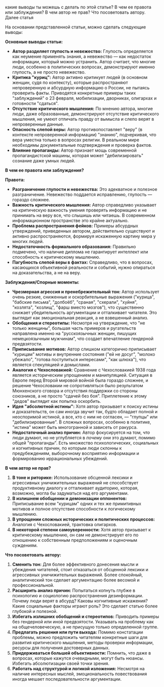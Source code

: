 какие выводы ты можешь с делать по этой статье? В чем ее правота или заблуждения? В чем автор не прав? Что посоветовать автору.
Далее статья

На основании представленной статьи, можно сделать следующие выводы:

**Основные выводы статьи:**

*   **Автор разделяет глупость и невежество:** Глупость определяется как неумение применять знания, а невежество — как недостаток информации, который можно устранить. Автор считает, что многие люди, особенно в политических вопросах, демонстрируют именно глупость, а не просто невежество.
*   **Критика "куриц":** Автор активно критикует людей (в основном женщин, судя по контексту), которые распространяют непроверенную и абсурдную информацию о России, не пытаясь проверить факты. Приводятся конкретные примеры таких "заблуждений" о 23 февраля, мобилизации, дворниках, олигархах и готовности "сдаться".
*   **Отсутствие критического мышления:** По мнению автора, многие люди, даже образованные, демонстрируют отсутствие критического мышления, не умеют отличать правду от вымысла и слепо верят в непроверенные данные.
*   **Опасность слепой веры:** Автор противопоставляет "веру" (в контексте непроверенной информации) "знанию", подчеркивая, что вера уместна только в вопросах религии. В реальном мире необходимы документальные подтверждения и проверка фактов.
*   **Влияние пропаганды:** Автор признает мощь современной пропагандистской машины, которая может "дебилизировать" сознание даже умных людей.

**В чем ее правота или заблуждения?**

**Правота:**

*   **Разграничение глупости и невежества:** Это адекватное и полезное разграничение. Невежество поддается исправлению, глупость — гораздо сложнее.
*   **Важность критического мышления:** Автор справедливо указывает на критическую важность умения проверять информацию и не принимать на веру все, что слышишь или читаешь. В современном информационном пространстве это крайне актуально.
*   **Проблема распространения фейков:** Примеры абсурдных утверждений, приведенных автором, действительно существуют и активно распространяются, формируя искаженную картину мира у многих людей.
*   **Недостаточность формального образования:** Правильно подмечено, что наличие диплома не гарантирует интеллект или способность к критическому мышлению.
*   **Пагубность слепой веры в фактах:** Справедливо, что в вопросах, касающихся объективной реальности и событий, нужно опираться на доказательства, а не на веру.

**Заблуждения/Спорные моменты:**

*   **Чрезмерная агрессия и пренебрежительный тон:** Автор использует очень резкие, сниженные и оскорбительные выражения ("курица", "бабские письма", "долбоёб", "сраная", "схерали", "хуйня", "козлята", "козлищ", "фарш вместо мозгов"), что существенно снижает убедительность аргументации и отталкивает читателя. Это выглядит как эмоциональная реакция, а не взвешенный анализ.
*   **Обобщения и стереотипы:** Несмотря на утверждение, что "не только женщины", большая часть примеров и ругательств направлена именно на "русскоязычных женщин, пишущих немецкоязычным мужчинам", что создает впечатление гендерной предвзятости.
*   **Приписывание мотивов:** Автор слишком категорично приписывает "курицам" мотивы и внутренние состояния ("ей не досуг", "молоко убежало", "готова поступиться интересами", "как шлюха"), что является спекуляцией и домыслами.
*   **Аналогия с Чехословакией:** Сравнение с Чехословакией 1938 года является историческим упрощением и манипуляцией. Ситуация в Европе перед Второй мировой войной была гораздо сложнее, и решение Чехословакии не сопротивляться было результатом Мюнхенского сговора и отсутствия поддержки со стороны союзников, а не просто "сдачей без боя". Приплетение к этому "дедов" выглядит как попытка оскорбить.
*   **Идея "абсолютной истины":** Хотя автор призывает к поиску истины и доказательств, он сам иногда звучит так, будто обладает полной и неоспоримой истиной, а все, кто с ним не согласен, — "глупцы" или "дебилизированные". В сложных вопросах, особенно в политике, "истина" может быть многогранной и зависеть от ракурса.
*   **Недостаточный анализ причин:** Автор фокусируется на том, *что* люди думают, но не углубляется в *почему* они это думают, помимо общей "пропаганды". Есть множество психологических, социальных и когнитивных причин, по которым люди склонны к предубеждениям, выборочному восприятию информации и формированию иррациональных убеждений.

**В чем автор не прав?**

1.  **В тоне и риторике:** Использование обсценной лексики и агрессивных уничижительных выражений не способствует продуктивному диалогу и отталкивает аудиторию, которая, возможно, могла бы задуматься над его аргументами.
2.  **В излишнем обобщении и демонизации оппонентов:** Приписывание всем "курицам" одних и тех же примитивных мотивов и полное отсутствие способности к логическому мышлению.
3.  **В упрощении сложных исторических и политических процессов:** Аналогия с Чехословакией, трактовка олигархов.
4.  **В некоторой степени самоуверенности:** Хотя автор призывает к критическому мышлению, он сам не демонстрирует его по отношению к собственным предположениям и оценочным суждениям.

**Что посоветовать автору:**

1.  **Сменить тон:** Для более эффективного донесения мысли и убеждения читателей, стоит отказаться от обсценной лексики и агрессивных уничижительных выражений. Более спокойный, аналитический тон сделает аргументацию более весомой и профессиональной.
2.  **Расширить анализ причин:** Попытаться копнуть глубже в психологию и социологию распространения дезинформации. Почему люди верят в абсурд? Каковы когнитивные искажения? Какие социальные факторы играют роль? Это сделает статью более глубокой и полезной.
3.  **Избегать излишних обобщений и стереотипов:** Приводить примеры без гендерной или иной предвзятости. Указывать на проблему как на общечеловеческую, а не присущую только определенной группе.
4.  **Предлагать решения или пути выхода:** Помимо констатации проблемы, можно предложить читателям конкретные шаги для развития критического мышления, методы проверки информации, ресурсы для получения достоверных данных.
5.  **Придерживаться большей объективности:** Помнить, что даже в вопросах, которые кажутся очевидными, могут быть нюансы. Избегать абсолютизации своей точки зрения.
6.  **Работать над структурой и логикой изложения:** Несмотря на наличие интересных мыслей, эмоциональность повествования иногда мешает последовательности аргументации.



